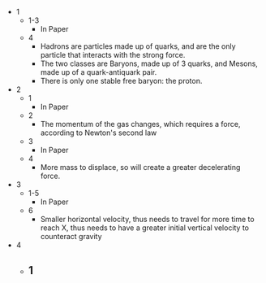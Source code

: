 - 1
	- 1-3
		- In Paper
	- 4
		- Hadrons are particles made up of quarks, and are the only particle that interacts with the strong force.
		- The two classes are Baryons, made up of 3 quarks, and Mesons, made up of a quark-antiquark pair.
		- There is only one stable free baryon: the proton.
- 2
	- 1
		- In Paper
	- 2
		- The momentum of the gas changes, which requires a force, according to Newton's second law
	- 3
		- In Paper
	- 4
		- More mass to displace, so will create a greater decelerating force.
- 3
	- 1-5
		- In Paper
	- 6
		- Smaller horizontal velocity, thus needs to travel for more time to reach X, thus needs to have a greater initial vertical velocity to counteract gravity
- 4
	- 1
		- 